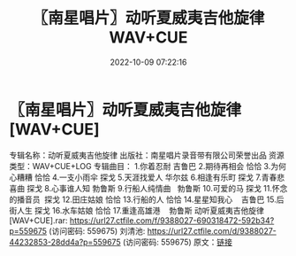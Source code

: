 ﻿---
title: 〖南星唱片〗动听夏威夷吉他旋律WAV+CUE
date: 2022-10-09 07:22:16
categories: WAV车载音乐、镜像
tags: 华语中文
---
# 〖南星唱片〗动听夏威夷吉他旋律[WAV+CUE]

专辑名称：动听夏威夷吉他旋律
出版社：南星唱片录音带有限公司荣誉出品
资源类型：WAV+CUE+LOG
专辑曲目：
1.你着忍耐
吉鲁巴
2.期待再相会
恰恰
3.为何心糟糟
恰恰
4.一支小雨伞
探戈
5.天涯找爱人
华尔兹
6.相逢有乐町
探戈
7.青春悲喜曲
探戈
8.心事谁人知
勃鲁斯
9.行船人纯情曲   勃鲁斯
10.可爱的马
探戈
11.怀念的播音员  探戈
12.田庄姑娘
恰恰
13.行船的人
恰恰
14.星星知我心    吉鲁巴
15.后街人生
探戈
16.水车姑娘
恰恰
17.重逢高雄港    勃鲁斯
动听夏威夷吉他旋律[WAV+CUE].rar: https://url27.ctfile.com/f/9388027-690318472-592b34?p=559675
(访问密码: 559675)
刘清池: https://url27.ctfile.com/d/9388027-44232853-28dd4a?p=559675
(访问密码: 559675)
原文：[链接](https://blog.sina.com.cn/s/blog_1647c7e7601030zu2.html)